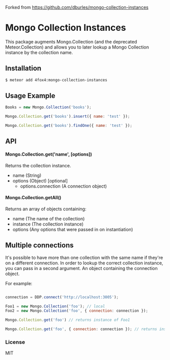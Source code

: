 Forked from https://github.com/dburles/mongo-collection-instances

Mongo Collection Instances
===============

This package augments Mongo.Collection (and the deprecated Meteor.Collection) and allows you to later lookup a Mongo Collection instance by the collection name.

## Installation

```sh
$ meteor add 4fox4:mongo-collection-instances
```

## Usage Example

```js
Books = new Mongo.Collection('books');

Mongo.Collection.get('books').insert({ name: 'test' });

Mongo.Collection.get('books').findOne({ name: 'test' });
```

## API

#### Mongo.Collection.get('name', [options])

Returns the collection instance.

 - name (String)
 - options (Object) [optional]
   - options.connection (A connection object)

#### Mongo.Collection.getAll()

Returns an array of objects containing:
 - name (The name of the collection)
 - instance (The collection instance)
 - options (Any options that were passed in on instantiation)


## Multiple connections

It's possible to have more than one collection with the same name if they're on a different connection.
In order to lookup the correct collection instance, you can pass in a second argument. An object containing the connection object.

For example:


```js

connection = DDP.connect('http://localhost:3005');

Foo1 = new Mongo.Collection('foo'); // local
Foo2 = new Mongo.Collection('foo', { connection: connection });

Mongo.Collection.get('foo') // returns instance of Foo1

Mongo.Collection.get('foo', { connection: connection }); // returns instance of Foo2
```

### License

MIT

